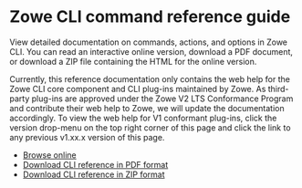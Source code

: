 # Zowe CLI command reference guide

View detailed documentation on commands, actions, and options in Zowe CLI. You can read an interactive online version, download a PDF document, or download a ZIP file containing the HTML for the online version.

Currently, this reference documentation only contains the web help for 
the Zowe CLI core component and CLI plug-ins maintained by Zowe. As third-party plug-ins are approved under the Zowe V2 LTS Conformance Program and contribute their web help to Zowe, we will update the documentation accordingly. To view the web help for V1 conformant plug-ins, click the version drop-menu on the top right corner of this page and click the link to any previous v1.xx.x version of this page.

- <a href="/v2.16.x/web_help/index.html" target="_blank">Browse online</a>
- <a href="/v2.16.x/CLIReference_Zowe.pdf" target="_blank">Download CLI reference in PDF format</a>
- <a href="/v2.16.x/zowe_web_help.zip" target="_blank">Download CLI reference in ZIP format</a>
